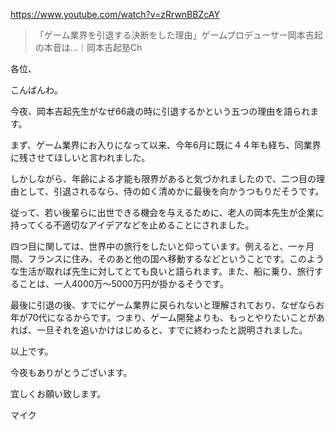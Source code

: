 https://www.youtube.com/watch?v=zRrwnBBZcAY

> 「ゲーム業界を引退する決断をした理由」ゲームプロデューサー岡本吉起の本音は…｜岡本吉起塾Ch

各位、

こんばんわ。

今夜、岡本吉起先生がなぜ66歳の時に引退するかという五つの理由を語られます。

まず、ゲーム業界にお入りになって以来、今年6月に既に４４年も経ち、同業界に残させてほしいと言われました。

しかしながら、年齢による才能も限界があると気づかれましたので、二つ目の理由として、引退されるなら、侍の如く清めかに最後を向かうつもりだそうです。

従って、若い後輩らに出世できる機会を与えるために、老人の岡本先生が企業に持ってくる不適切なアイデアなどを止めることにされました。

四つ目に関しては、世界中の旅行をしたいと仰っています。例えると、一ヶ月間、フランスに住み、そのあと他の国へ移動するなどということです。このような生活が取れば先生に対してとても良いと語られます。また、船に乗り、旅行することは、一人4000万～5000万円が掛かるそうです。

最後に引退の後、すでにゲーム業界に戻られないと理解されており、なぜならお年が70代になるからです。つまり、ゲーム開発よりも、もっとやりたいことがあれば、一旦それを追いかけはじめると、すでに終わったと説明されました。

以上です。

今夜もありがとうございます。

宜しくお願い致します。

マイク
